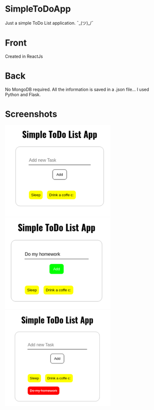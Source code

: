# SimpleToDoApp
Just a simple ToDo List application. ¯\_(ツ)_/¯

# Front
Created in ReactJs

# Back
No MongoDB required. All the information is saved in a .json file...
I used Python and Flask.

# Screenshots
<img src="https://raw.githubusercontent.com/ShiWonWan/SimpleToDoApp/main/Screenshots/front_1.png" width="350" alt="Screenshot frontend 1">
<img src="https://raw.githubusercontent.com/ShiWonWan/SimpleToDoApp/main/Screenshots/front_2.png" width="350" alt="Screenshot frontend 2">
<img src="https://raw.githubusercontent.com/ShiWonWan/SimpleToDoApp/main/Screenshots/front_3.png" width="350" alt="Screenshot frontend 3">
